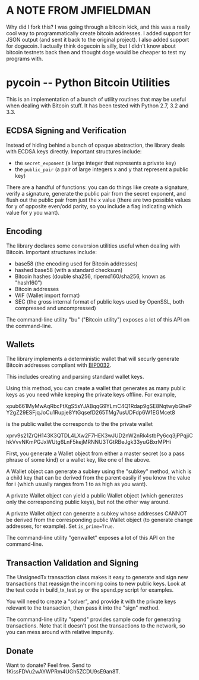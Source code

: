 A NOTE FROM JMFIELDMAN
======================

Why did I fork this?  I was going through a bitcoin kick, and this was a really cool way to programmatically create bitcoin addresses.  I added support for JSON output (and sent it back to the original project).  I also added support for dogecoin.  I actually think dogecoin is silly, but I didn't know about bitcoin testnets back then and thought doge would be cheaper to test my programs with.


pycoin -- Python Bitcoin Utilities
==================================

This is an implementation of a bunch of utility routines that may be useful when dealing with Bitcoin stuff. It has been tested with Python 2.7, 3.2 and 3.3.


ECDSA Signing and Verification
------------------------------

Instead of hiding behind a bunch of opaque abstraction, the library deals with ECDSA keys directly. Important structures include:

- the ```secret_exponent``` (a large integer that represents a private key)
- the ```public_pair``` (a pair of large integers x and y that represent a public key)

There are a handful of functions: you can do things like create a signature, verify a signature, generate the public pair from the secret exponent, and flush out the public pair from just the x value (there are two possible values for y of opposite even/odd parity, so you include a flag indicating which value for y you want).


Encoding
--------

The library declares some conversion utilities useful when dealing with Bitcoin. Important structures include:

* base58 (the encoding used for Bitcoin addresses)
* hashed base58 (with a standard checksum)
* Bitcoin hashes (double sha256, ripemd160/sha256, known as "hash160")
* Bitcoin addresses
* WIF (Wallet import format)
* SEC (the gross internal format of public keys used by OpenSSL, both compressed and uncompressed)

The command-line utility "bu" ("Bitcoin utility") exposes a lot of this API on the command-line.

Wallets
-------

The library implements a deterministic wallet that will securly generate Bitcoin addresses compliant with [BIP0032].

This includes creating and parsing standard wallet keys.

Using this method, you can create a wallet that generates as many public keys as you need while keeping the private keys offline. For example,

xpub661MyMwAqRbcFtXgS5sYJABqqG9YLmC4Q1Rdap9gSE8NqtwybGhePY2gZ29ESFjqJoCu1Rupje8YtGqsefD265TMg7usUDFdp6W1EGMcet8

is the public wallet the corresponds to the the private wallet

xprv9s21ZrQH143K3QTDL4LXw2F7HEK3wJUD2nW2nRk4stbPy6cq3jPPqjiChkVvvNKmPGJxWUtg6LnF5kejMRNNU3TGtRBeJgk33yuGBxrMPHi

First, you generate a Wallet object from either a master secret (so a pass phrase of some kind) or a wallet key, like one of the above.

A Wallet object can generate a subkey using the "subkey" method, which is a child key that can be derived from the parent easily if you know the value for i (which usually ranges from 1 to as high as you want).

A private Wallet object can yield a public Wallet object (which generates only the corresponding public keys), but not the other way around.

A private Wallet object can generate a subkey whose addresses CANNOT be derived from the corresponding public Wallet object (to generate change addresses, for example). Set ```is_prime=True```.

The command-line utility "genwallet" exposes a lot of this API on the command-line.


Transaction Validation and Signing
----------------------------------

The UnsignedTx transaction class makes it easy to generate and sign new transactions that reassign the incoming coins to new public keys. Look at the test code in build_tx_test.py or the spend.py script for examples.

You will need to create a "solver", and provide it with the private keys relevant to the transaction, then pass it into the "sign" method.

The command-line utility "spend" provides sample code for generating transactions. Note that it doesn't post the transactions to the network, so you can mess around with relative impunity.

Donate
------

Want to donate? Feel free. Send to 1KissFDVu2wAYWPRm4UGh5ZCDU9sE9an8T.


[BIP0032]: https://en.bitcoin.it/wiki/BIP_0032

